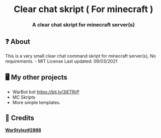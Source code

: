 <h1 align="center">
  <br>
   Clear chat skript ( For minecraft )
  <br>
</h1>

<h3 align=center>A clear chat skript for minecraft server(s)</h3>


## ❓ About

This is a very small clear chat command skript for minecraft server(s), No requirements. - MIT License 
Last updated: 09/03/2021 


## 🖥️ My other projects
 * WarBot bot https://bit.ly/3jETRrP
 * MC Skripts
 * More simple templates.


## 📜 Credits
**[WarStylez#2888](https://github.com/WarStylez)**


